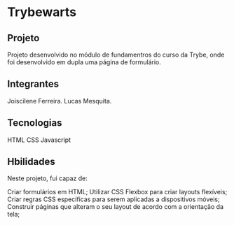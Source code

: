 <!-- # :construction: README customizado em construção ! :construction:
Olá, Tryber!
Esse é apenas um arquivo inicial para o README do seu projeto no qual você pode customizar e reutilizar todas as vezes que for executar o trybe-publisher.

Para deixá-lo com a sua cara, basta alterar o seguinte arquivo da sua máquina: ~/.student-repo-publisher/custom/_NEW_README.md

É essencial que você preencha esse documento por conta própria, ok?
Não deixe de usar nossas dicas de escrita de README de projetos, e deixe sua criatividade brilhar!
:warning: IMPORTANTE: você precisa deixar nítido:
- quais arquivos/pastas foram desenvolvidos por você; 
- quais arquivos/pastas foram desenvolvidos por outra pessoa estudante;
- quais arquivos/pastas foram desenvolvidos pela Trybe.
-->

# Trybewarts

## Projeto

Projeto desenvolvido no módulo de fundamentros do curso da Trybe, onde foi desenvolvido em dupla uma página de formulário.


## Integrantes

Joiscilene Ferreira.
Lucas Mesquita.


## Tecnologias

HTML
CSS
Javascript


## Hbilidades

Neste projeto, fui capaz de:

Criar formulários em HTML;
Utilizar CSS Flexbox para criar layouts flexíveis;
Criar regras CSS específicas para serem aplicadas a dispositivos móveis;
Construir páginas que alteram o seu layout de acordo com a orientação da tela;

